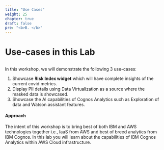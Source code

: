 ```yaml
---
title: "Use Cases"
weight: 25
chapter: true
draft: false
pre: "<b>B. </b>"
---
```


# Use-cases in this Lab

##

In this workshop, we will demonstrate the following 3 use-cases:

1. Showcase **Risk Index widget** which will have complete insights of the current covid metrics.
2. Display PII details using Data Virtualization as a source where the masked data is showcased.
3. Showcase the AI capabilities of Cognos Analytics such as Exploration of data and Watson assistant features.

#### Approach

The intent of this workshop is to bring best of both IBM and AWS technologies together i.e., IaaS from AWS and best of breed analytics from IBM Cognos. In this lab you will learn about the capabilities of IBM Cognos Analytics within AWS Cloud infrastructure.

